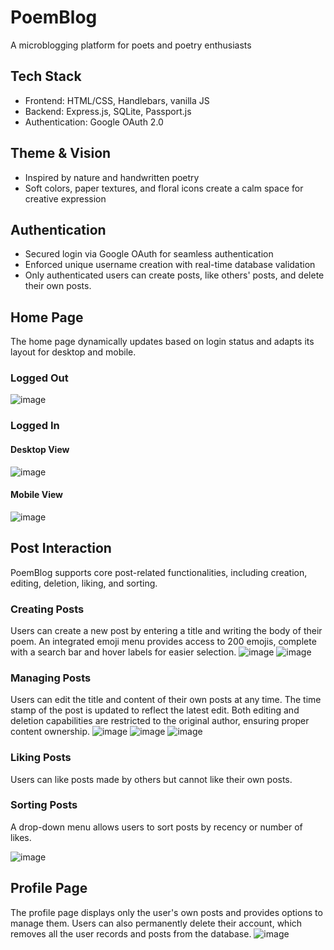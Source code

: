 # PoemBlog
A microblogging platform for poets and poetry enthusiasts
## Tech Stack
- Frontend: HTML/CSS, Handlebars, vanilla JS
- Backend: Express.js, SQLite, Passport.js
- Authentication: Google OAuth 2.0
## Theme & Vision
- Inspired by nature and handwritten poetry
- Soft colors, paper textures, and floral icons create a calm space for creative expression
## Authentication
- Secured login via Google OAuth for seamless authentication
- Enforced unique username creation with real-time database validation
- Only authenticated users can create posts, like others' posts, and delete their own posts.
## Home Page
The home page dynamically updates based on login status and adapts its layout for desktop and mobile.
### Logged Out
![image](https://github.com/user-attachments/assets/021e202a-7286-4395-848a-abab8f71b18a)
### Logged In
#### Desktop View
![image](https://github.com/user-attachments/assets/72aaabc3-c2b0-4518-8075-105787933219)
#### Mobile View
![image](https://github.com/user-attachments/assets/5a98916e-4db6-4e37-9e2a-755b6815a710)
## Post Interaction
PoemBlog supports core post-related functionalities, including creation, editing, deletion, liking, and sorting.
### Creating Posts
Users can create a new post by entering a title and writing the body of their poem. An integrated emoji menu provides access to 200 emojis, complete with a search bar and hover labels for easier selection.
![image](https://github.com/user-attachments/assets/b5733b4b-0139-4c59-87da-9aac3170fe7a)
![image](https://github.com/user-attachments/assets/b8cdc69f-519f-483a-8c59-4d0dd3b13b7a)
### Managing Posts
Users can edit the title and content of their own posts at any time. The time stamp of the post is updated to reflect the latest edit. Both editing and deletion capabilities are restricted to the original author, ensuring proper content ownership.
![image](https://github.com/user-attachments/assets/b47752ef-6f56-4579-9d85-47cddc9f3be6)
![image](https://github.com/user-attachments/assets/72af1310-67d9-4934-89e5-e733303197ed)
![image](https://github.com/user-attachments/assets/76552c5d-a5e8-4b0a-9a12-ce334fd20ef7)
### Liking Posts
Users can like posts made by others but cannot like their own posts.
### Sorting Posts
A drop-down menu allows users to sort posts by recency or number of likes.

![image](https://github.com/user-attachments/assets/387aca40-d523-41e5-8846-7c9988264cdb)
## Profile Page
The profile page displays only the user's own posts and provides options to manage them. Users can also permanently delete their account, which removes all the user records and posts from the database.
![image](https://github.com/user-attachments/assets/41976e18-901f-45c5-a86e-88621244d69c)
